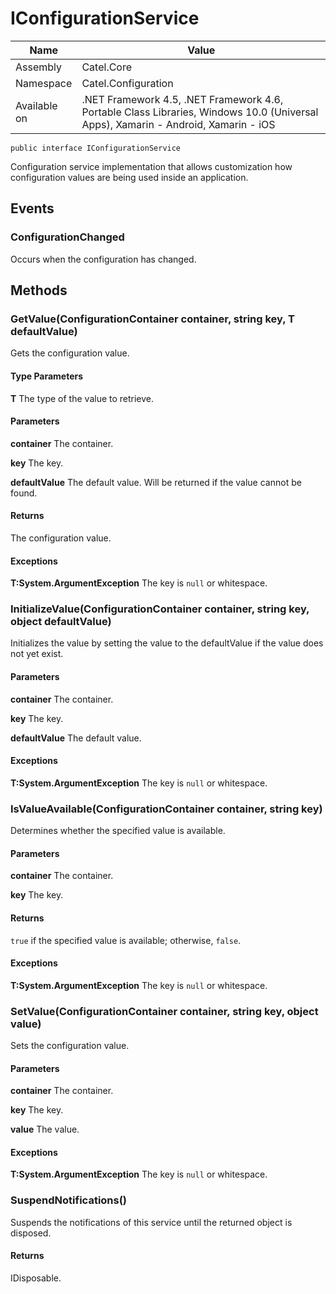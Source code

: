 

# IConfigurationService

Name|Value
---|---
Assembly|Catel.Core
Namespace|Catel.Configuration
Available on|.NET Framework 4.5, .NET Framework 4.6, Portable Class Libraries, Windows 10.0 (Universal Apps), Xamarin - Android, Xamarin - iOS

```
public interface IConfigurationService
```

Configuration service implementation that allows customization how configuration values
    are being used inside an application.



## Events

### ConfigurationChanged

Occurs when the configuration has changed.



## Methods

### GetValue<T>(ConfigurationContainer container, string key, T defaultValue)

Gets the configuration value.

#### Type Parameters

**T**
The type of the value to retrieve.

#### Parameters

**container**
The container.

**key**
The key.

**defaultValue**
The default value. Will be returned if the value cannot be found.

#### Returns

The configuration value.

#### Exceptions

**T:System.ArgumentException**
The key is ```null``` or whitespace.



### InitializeValue(ConfigurationContainer container, string key, object defaultValue)

Initializes the value by setting the value to the defaultValue if the value does not yet exist.

#### Parameters

**container**
The container.

**key**
The key.

**defaultValue**
The default value.

#### Exceptions

**T:System.ArgumentException**
The key is ```null``` or whitespace.



### IsValueAvailable(ConfigurationContainer container, string key)

Determines whether the specified value is available.

#### Parameters

**container**
The container.

**key**
The key.

#### Returns

```true``` if the specified value is available; otherwise, ```false```.

#### Exceptions

**T:System.ArgumentException**
The key is ```null``` or whitespace.



### SetValue(ConfigurationContainer container, string key, object value)

Sets the configuration value.

#### Parameters

**container**
The container.

**key**
The key.

**value**
The value.

#### Exceptions

**T:System.ArgumentException**
The key is ```null``` or whitespace.



### SuspendNotifications()

Suspends the notifications of this service until the returned object is disposed.

#### Returns

IDisposable.



